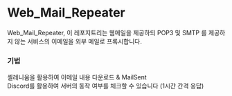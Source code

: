 # Web_Mail_Repeater
Web_Mail_Repeater, 이 레포지트리는 웹메일을 제공하되 POP3 및 SMTP 를 제공하지 않는 서비스의 이메일을 외부 메일로 프록시합니다.  

### 기법
셀레니움을 활용하여 이메일 내용 다운로드 & MailSent  
Discord를 활용하여 서버의 동작 여부를 체크할 수 있습니다 (1시간 간격 응답)  